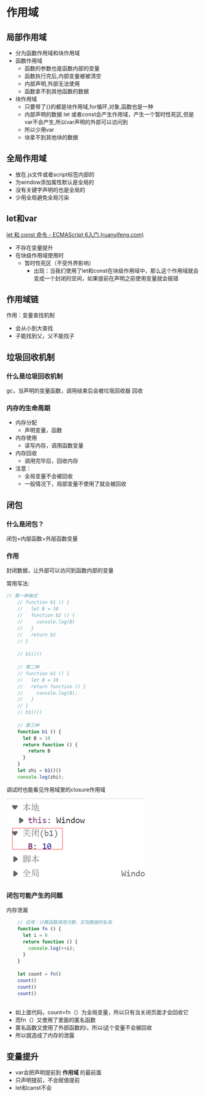 # 作用域

## 局部作用域

+ 分为函数作用域和块作用域
+ 函数作用域
  + 函数的参数也是函数内部的变量
  + 函数执行完后,内部变量被被清空
  + 内部声明,外部无法使用
  + 函数拿不到其他函数的数据
+ 块作用域
  + 只要带了{}的都是块作用域,for循环,对象,函数也是一种
  + 内部声明的数据 let 或者const会产生作用域，产生一个暂时性死区,但是var不会产生,所以var声明的外部可以访问到
  + 所以少用var
  + 块拿不到其他块的数据


## 全局作用域

+ 放在.js文件或者script标签内部的
+ 为window添加属性默认是全局的
+ 没有关键字声明的也是全局的
+ 少用全局避免全局污染



## let和var

[let 和 const 命令 - ECMAScript 6入门 (ruanyifeng.com)](https://es6.ruanyifeng.com/#docs/let)

+ 不存在变量提升
+ 在块级作用域使用时
  + 暂时性死区（不受外界影响）
    + 出现：当我们使用了let和const在块级作用域中，那么这个作用域就会变成一个封闭的空间，如果提前在声明之前使用变量就会报错

## 作用域链

作用：变量查找机制

+ 会从小到大查找
+ 子能找到父，父不能找子


## 垃圾回收机制

### 什么是垃圾回收机制

gc，当声明的变量函数，调用结束后会被垃圾回收器 回收

### 内存的生命周期

+ 内存分配
  + 声明变量，函数
+ 内存使用
  + 读写内存，调用函数变量
+ 内存回收
  + 调用完毕后，回收内存
+ 注意：
  + 全局变量不会被回收
  + 一般情况下，局部变量不使用了就会被回收


## 闭包

### 什么是闭包？

闭包=内层函数+外层函数变量

### 作用

封闭数据，让外部可以访问到函数内部的变量

常用写法:

```javascript
// 第一种格式
    // function b1 () {
    //   let B = 10
    //   function b2 () {
    //     console.log(B)
    //   }
    //   return b2
    // }

    // b1()()

    // 第二种
    // function b1 () {
    //   let B = 10
    //   return function () {
    //     console.log(B);
    //   }
    // }
    // b1()()

    // 第三种
    function b1 () {
      let B = 10
      return function () {
        return B
      }
    }
    let zhi = b1()()
    console.log(zhi);
```

调试时也能看见作用域里的closure作用域

![1657845346655](img/复习/1657845346655.png)


### 闭包可能产生的问题

内存泄漏

```javascript
    // 应用：计算函数调用次数，实现数据的私有
    function fn () {
      let i = 0
      return function () {
        console.log(++i);
      }
    }

    let count = fn()
    count()
    count()
    count()
 
```

+ 如上面代码，count=fn（）为全局变量，所以只有当关闭页面才会回收它
+ 而fn（）又使用了里面的匿名函数
+ 匿名函数又使用了外部函数的i，所以i这个变量不会被回收
+ 所以就造成了内存的泄露


## 变量提升

+ var会把声明提前到 **作用域** 的最前面
+ 只声明提前，不会赋值提前
+ let和canst不会
